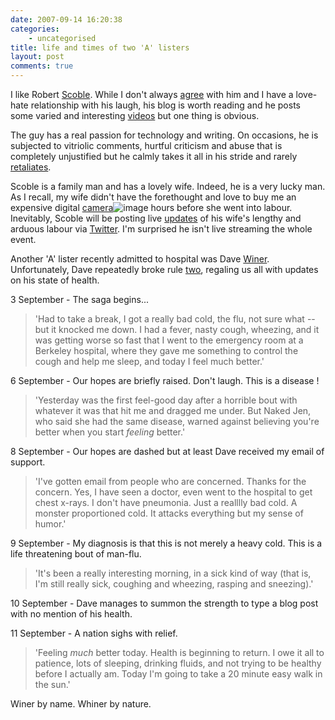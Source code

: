 ```yaml
---
date: 2007-09-14 16:20:38
categories:
    - uncategorised
title: life and times of two 'A' listers
layout: post
comments: true
---
```

I like Robert [Scoble](http://scobleizer.com/). While I don't always
[agree](http://www.nbrightside.com/blog/2006/07/11/why-england-will-win-the-next-world-cup/)
with him and I have a love-hate relationship with his laugh, his blog is
worth reading and he posts some varied and interesting
[videos](http://www.podtech.net/home/category/editorial/tech/scobleshow/)
but one thing is obvious.

The guy has a real passion for technology and writing. On occasions, he
is subjected to vitriolic comments, hurtful criticism and abuse that is
completely unjustified but he calmly takes it all in his stride and
rarely
[retaliates](http://scobleizer.com/2007/08/29/wired-tired-linkbaiting-i-wish/).

Scoble is a family man and has a lovely wife. Indeed, he is a very lucky
man. As I recall, my wife didn't have the forethought and love to buy me
an expensive digital
[camera](http://www.amazon.co.uk/gp/redirect.html?ie=UTF8&location=http://www.amazon.co.uk/Canon-EOS-Digital-Camera-24-105mm/dp/B000G2O1OS?ie=UTF8&s=electronics&qid=1189755270&sr=8-2&tag=paradiso&linkCode=ur2&camp=1634&creative=6738)![image](http://www.assoc-amazon.co.uk/e/ir?t=paradiso&l=ur2&o=2)
hours before she went into labour. Inevitably, Scoble will be posting
live [updates](http://scobleizer.com/2007/09/13/babys-on-the-way/) of
his wife's lengthy and arduous labour via
[Twitter](http://twitter.com/). I'm surprised he isn't live streaming
the whole event.

Another 'A' lister recently admitted to hospital was Dave
[Winer](http://www.scripting.com/). Unfortunately, Dave repeatedly broke
rule
[two](http://www.nbrightside.com/blog/2006/06/09/7-habits-of-highly-ineffectual-bloggers/),
regaling us all with updates on his state of health.

3 September - The saga begins...
> 'Had to take a break, I got a really bad cold, the flu, not sure what
> -- but it knocked me down. I had a fever, nasty cough, wheezing, and
> it was getting worse so fast that I went to the emergency room at a
> Berkeley hospital, where they gave me something to control the cough
> and help me sleep, and today I feel much better.'

6 September - Our hopes are briefly raised. Don't laugh. This is a
disease !
> 'Yesterday was the first feel-good day after a horrible bout with
> whatever it was that hit me and dragged me under. But Naked Jen, who
> said she had the same disease, warned against believing you're better
> when you start *feeling* better.'

8 September - Our hopes are dashed but at least Dave received my email
of support.
> 'I've gotten email from people who are concerned. Thanks for the
> concern. Yes, I have seen a doctor, even went to the hospital to get
> chest x-rays. I don't have pneumonia. Just a realllly bad cold. A
> monster proportioned cold. It attacks everything but my sense of
> humor.'

9 September - My diagnosis is that this is not merely a heavy cold. This
is a life threatening bout of man-flu.
> 'It's been a really interesting morning, in a sick kind of way (that
> is, I'm still really sick, coughing and wheezing, rasping and
> sneezing).'

10 September - Dave manages to summon the strength to type a blog post
with no mention of his health.

11 September - A nation sighs with relief.
> 'Feeling *much* better today. Health is beginning to return. I owe it
> all to patience, lots of sleeping, drinking fluids, and not trying to
> be healthy before I actually am. Today I'm going to take a 20 minute
> easy walk in the sun.'

Winer by name. Whiner by nature.
